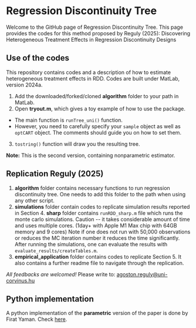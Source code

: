 # Regression Discontinuity Tree

Welcome to the GitHub page of Regression Discontinuity Tree. 
This page provides the codes for this method proposed by Reguly (2025): Discovering Heterogeneous Treatment Effects in Regression Discontinuity Designs


## Use of the codes

This repository contains codes and a description of how to estimate heterogeneous treatment effects in RDD. Codes are built under MatLab, version 2024a.

1. Add the downloaded/forked/cloned **algorithm** folder to your path in MatLab.
2. Open **tryout.m**, which gives a toy example of how to use the package.
  - The main function is `runTree_uni()` function.
  - However, you need to carefully specify your `sample` object as well as `optCART` object. The comments should guide you on how to set them.
3. `tostring()` function will draw you the resulting tree.
 
**Note:** This is the second version, containing nonparametric estimator.

## Replication Reguly (2025)

1. **algorithm** folder contains necessary functions to run regression discontinuity tree. One needs to add this folder to the path when using any other script.
2. **simulations** folder contain codes to replicate simulation results reported in Section 4. **sharp** folder contains `runRDD_sharp.m` file which runs the monte carlo simulations. Caution -- it takes considerable amount of time  and uses multiple cores. (1day+ with Apple M1 Max chip with 64GB memory and 9 cores) Note if one does not run with 50,000 observations or reduces the MC iteration number it reduces the time significantly. After running the simulations, one can evaluate the results with `evaluate_results/createTables.m`.
3. **empirical_application** folder contains codes to replicate Section 5. It also contains a further readme file to navigate through the replication.

*All feedbacks are welcomed!* Please write to: agoston.reguly@uni-corvinus.hu

## Python implementation

A python implementation of the **parametric** version of the paper is done by Firat Yaman. Check [here](https://www.firat-yaman.de/Codes.html).

